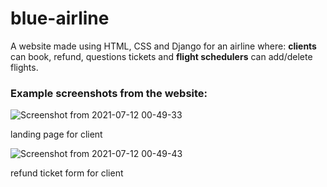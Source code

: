 # blue-airline
A website made using HTML, CSS and Django for an airline where: **clients** can book, refund, questions tickets and **flight schedulers** can add/delete flights.

### Example screenshots from the website:

![Screenshot from 2021-07-12 00-49-33](https://user-images.githubusercontent.com/47794149/125210994-b5a97a00-e2ab-11eb-8262-1bb18b78d69d.png)

landing page for client

![Screenshot from 2021-07-12 00-49-43](https://user-images.githubusercontent.com/47794149/125211022-fb664280-e2ab-11eb-9727-e41a204b2ad6.png)

refund ticket form for client


